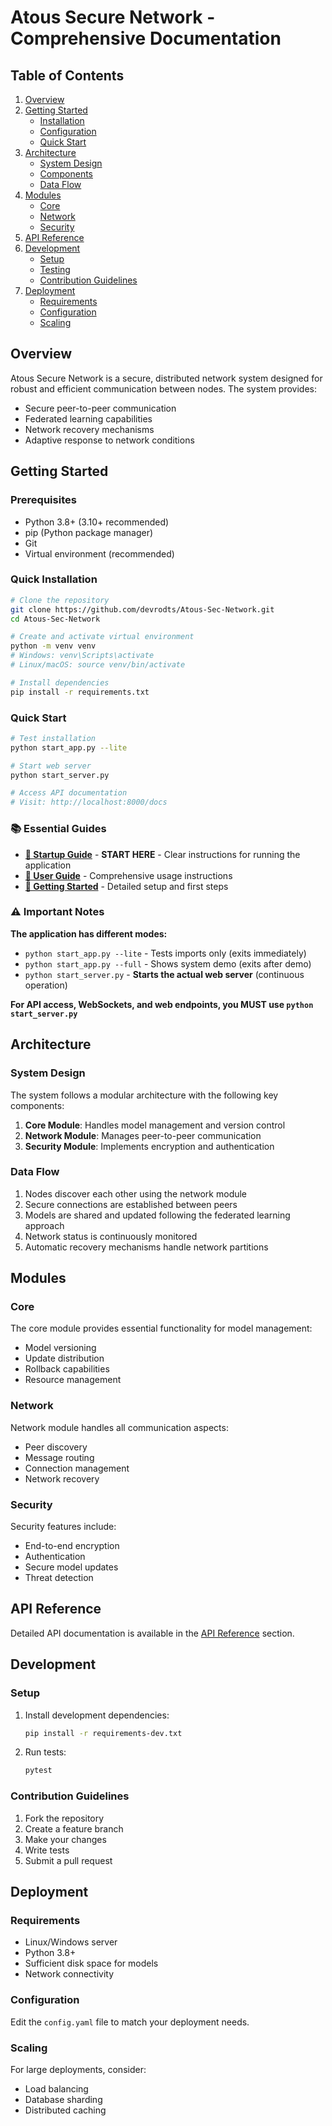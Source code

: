 # Atous Secure Network - Comprehensive Documentation

## Table of Contents

1. [Overview](#overview)
2. [Getting Started](#getting-started)
   - [Installation](#installation)
   - [Configuration](#configuration)
   - [Quick Start](#quick-start)
3. [Architecture](#architecture)
   - [System Design](#system-design)
   - [Components](#components)
   - [Data Flow](#data-flow)
4. [Modules](#modules)
   - [Core](#core)
   - [Network](#network)
   - [Security](#security)
5. [API Reference](#api-reference)
6. [Development](#development)
   - [Setup](#setup)
   - [Testing](#testing)
   - [Contribution Guidelines](#contribution-guidelines)
7. [Deployment](#deployment)
   - [Requirements](#requirements)
   - [Configuration](#configuration)
   - [Scaling](#scaling)

## Overview

Atous Secure Network is a secure, distributed network system designed for robust and efficient communication between nodes. The system provides:

- Secure peer-to-peer communication
- Federated learning capabilities
- Network recovery mechanisms
- Adaptive response to network conditions

## Getting Started

### Prerequisites

- Python 3.8+ (3.10+ recommended)
- pip (Python package manager)
- Git
- Virtual environment (recommended)

### Quick Installation

```bash
# Clone the repository
git clone https://github.com/devrodts/Atous-Sec-Network.git
cd Atous-Sec-Network

# Create and activate virtual environment
python -m venv venv
# Windows: venv\Scripts\activate
# Linux/macOS: source venv/bin/activate

# Install dependencies
pip install -r requirements.txt
```

### Quick Start

```bash
# Test installation
python start_app.py --lite

# Start web server
python start_server.py

# Access API documentation
# Visit: http://localhost:8000/docs
```

### 📚 Essential Guides

- **[🚀 Startup Guide](STARTUP_GUIDE.md)** - **START HERE** - Clear instructions for running the application
- **[📖 User Guide](USER_GUIDE.md)** - Comprehensive usage instructions
- **[🏁 Getting Started](getting-started/README.md)** - Detailed setup and first steps

### ⚠️ Important Notes

**The application has different modes:**
- `python start_app.py --lite` - Tests imports only (exits immediately)
- `python start_app.py --full` - Shows system demo (exits after demo)
- `python start_server.py` - **Starts the actual web server** (continuous operation)

**For API access, WebSockets, and web endpoints, you MUST use `python start_server.py`**

## Architecture

### System Design

The system follows a modular architecture with the following key components:

1. **Core Module**: Handles model management and version control
2. **Network Module**: Manages peer-to-peer communication
3. **Security Module**: Implements encryption and authentication

### Data Flow

1. Nodes discover each other using the network module
2. Secure connections are established between peers
3. Models are shared and updated following the federated learning approach
4. Network status is continuously monitored
5. Automatic recovery mechanisms handle network partitions

## Modules

### Core

The core module provides essential functionality for model management:

- Model versioning
- Update distribution
- Rollback capabilities
- Resource management

### Network

Network module handles all communication aspects:

- Peer discovery
- Message routing
- Connection management
- Network recovery

### Security

Security features include:

- End-to-end encryption
- Authentication
- Secure model updates
- Threat detection

## API Reference

Detailed API documentation is available in the [API Reference](api-reference/README.md) section.

## Development

### Setup

1. Install development dependencies:
   ```bash
   pip install -r requirements-dev.txt
   ```

2. Run tests:
   ```bash
   pytest
   ```

### Contribution Guidelines

1. Fork the repository
2. Create a feature branch
3. Make your changes
4. Write tests
5. Submit a pull request

## Deployment

### Requirements

- Linux/Windows server
- Python 3.8+
- Sufficient disk space for models
- Network connectivity

### Configuration

Edit the `config.yaml` file to match your deployment needs.

### Scaling

For large deployments, consider:
- Load balancing
- Database sharding
- Distributed caching
